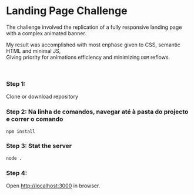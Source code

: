 # Landing Page Challenge
The challenge involved the replication of a fully responsive landing page with a complex animated banner.

My result was accomplished with most enphase given to CSS, semantic HTML and minimal JS,<br>Giving priority for animations efficiency and minimizing `DOM` reflows.

<br>

### Step 1:

Clone or download repository


### Step 2: Na linha de comandos, navegar até à pasta do projecto e correr o comando

```
npm install
```


### Step 3: Stat the server

```
node .
```

### Step 4: 
Open [http://localhost:3000](http://localhost:3000) in browser.
